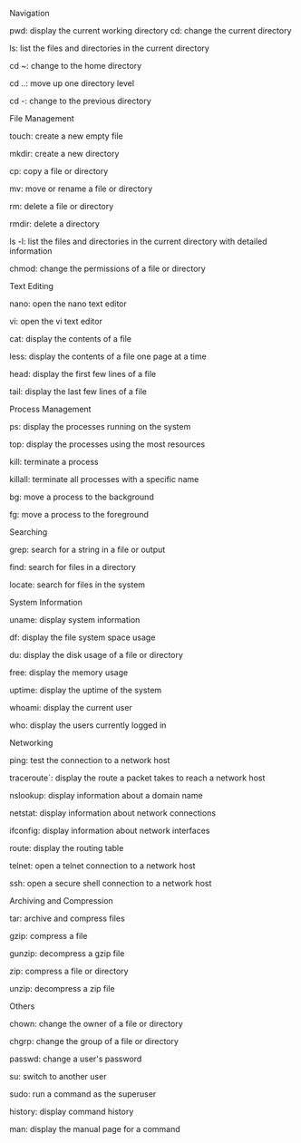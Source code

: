 Navigation

pwd: display the current working directory
cd: change the current directory

ls: list the files and directories in the current directory

cd ~: change to the home directory

cd ..: move up one directory level

cd -: change to the previous directory


File Management

touch: create a new empty file

mkdir: create a new directory

cp: copy a file or directory

mv: move or rename a file or directory

rm: delete a file or directory

rmdir: delete a directory

ls -l: list the files and directories in the current directory with detailed information

chmod: change the permissions of a file or directory

Text Editing

nano: open the nano text editor

vi: open the vi text editor

cat: display the contents of a file

less: display the contents of a file one page at a time

head: display the first few lines of a file

tail: display the last few lines of a file


Process Management

ps: display the processes running on the system

top: display the processes using the most resources

kill: terminate a process

killall: terminate all processes with a specific name

bg: move a process to the background

fg: move a process to the foreground


Searching

grep: search for a string in a file or output

find: search for files in a directory

locate: search for files in the system



System Information



uname: display system information

df: display the file system space usage

du: display the disk usage of a file or directory

free: display the memory usage

uptime: display the uptime of the system

whoami: display the current user

who: display the users currently logged in


Networking

ping: test the connection to a network host

traceroute`: display the route a packet takes to reach a network host

nslookup: display information about a domain name

netstat: display information about network connections

ifconfig: display information about network interfaces

route: display the routing table

telnet: open a telnet connection to a network host

ssh: open a secure shell connection to a network host



Archiving and Compression

tar: archive and compress files

gzip: compress a file

gunzip: decompress a gzip file

zip: compress a file or directory

unzip: decompress a zip file



Others

chown: change the owner of a file or directory

chgrp: change the group of a file or directory

passwd: change a user's password

su: switch to another user

sudo: run a command as the superuser

history: display command history

man: display the manual page for a command

